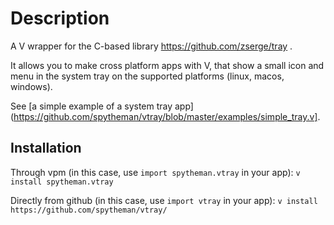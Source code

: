 # Description
A V wrapper for the C-based library https://github.com/zserge/tray .

It allows you to make cross platform apps with V, that show a small icon
and menu in the system tray on the supported platforms (linux, macos, 
windows).

See [a simple example of a system tray app](https://github.com/spytheman/vtray/blob/master/examples/simple_tray.v].

## Installation

Through vpm (in this case, use `import spytheman.vtray` in your app):
`v install spytheman.vtray`

Directly from github (in this case, use `import vtray` in your app):
`v install https://github.com/spytheman/vtray/` 
